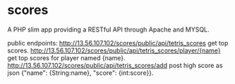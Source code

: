 # scores

A PHP slim app providing a RESTful API through Apache and MYSQL.

public endpoints:
http://13.56.107.102/scores/public/api/tetris_scores get top scores.
http://13.56.107.102/scores/public/api/tetris_scores/player/{name} get top scores for player named {name}.
http://13.56.107.102/scores/public/api/tetris_scores/add post high score as json {"name": {String:name}, "score": {int:score}}.
